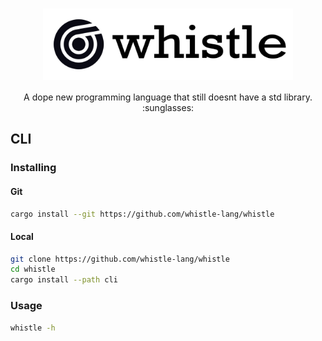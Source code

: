 <h1 align="center">
  <img src="https://github.com/whistle-lang/assets/raw/main/whistle_horizontal_dark.svg" width="400px" align="center" />
</h1>

<p align="center">
  A dope new programming language that still doesnt have a std library. :sunglasses:
</p>

## CLI

### Installing

#### Git

```bash
cargo install --git https://github.com/whistle-lang/whistle
```

#### Local

```bash
git clone https://github.com/whistle-lang/whistle
cd whistle
cargo install --path cli
```

### Usage

```bash
whistle -h
```

